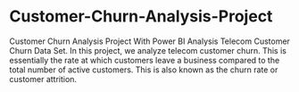# Customer-Churn-Analysis-Project
Customer Churn Analysis Project With Power BI
Analysis Telecom Customer Churn Data Set.
In this project, we analyze telecom customer churn. 
This is essentially the rate at which customers leave a business compared to the total number of active customers. 
This is also known as the churn rate or customer attrition.
